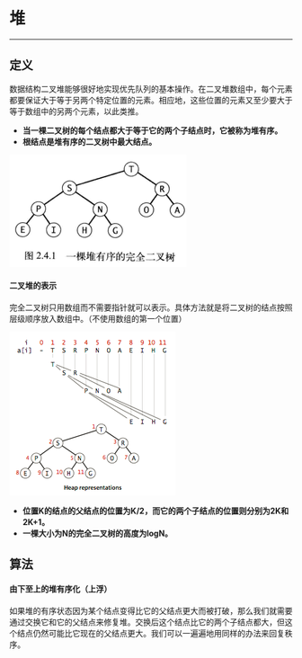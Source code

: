 # 堆

---

## 定义

数据结构二叉堆能够很好地实现优先队列的基本操作。在二叉堆数组中，每个元素都要保证大于等于另两个特定位置的元素。相应地，这些位置的元素又至少要大于等于数组中的另两个元素，以此类推。

* **当一棵二叉树的每个结点都大于等于它的两个子结点时，它被称为堆有序。**
* **根结点是堆有序的二叉树中最大结点。**

![](/assets/sort/heap_define.png)

#### 二叉堆的表示

完全二叉树只用数组而不需要指针就可以表示。具体方法就是将二叉树的结点按照层级顺序放入数组中。（不使用数组的第一个位置）

![](/assets/sort/heap_define2.png)

* **位置K的结点的父结点的位置为K/2，而它的两个子结点的位置则分别为2K和2K+1。**
* **一棵大小为N的完全二叉树的高度为logN。**

## 算法

#### 由下至上的堆有序化（上浮）

如果堆的有序状态因为某个结点变得比它的父结点更大而被打破，那么我们就需要通过交换它和它的父结点来修复堆。交换后这个结点比它的两个子结点都大，但这个结点仍然可能比它现在的父结点更大。我们可以一遍遍地用同样的办法来回复秩序。

